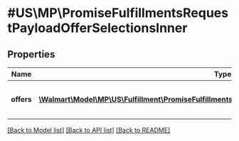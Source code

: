 # #US\MP\PromiseFulfillmentsRequestPayloadOfferSelectionsInner

## Properties

Name | Type | Description | Notes
------------ | ------------- | ------------- | -------------
**offers** | [**\Walmart\Model\MP\US\Fulfillment\PromiseFulfillmentsRequestPayloadOfferSelectionsInnerOffersInner[]**](PromiseFulfillmentsRequestPayloadOfferSelectionsInnerOffersInner.md) | Offer details. List of an items/vendor sku. |


[[Back to Model list]](../) [[Back to API list]](../../Api/US/MP) [[Back to README]](../../README.md)
